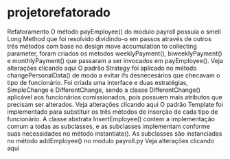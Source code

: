 # projetorefatorado
Refatoramento
   O método payEmployee() do modulo payroll possuia o smell Long Method que foi resolvido dividindo-o em passos através de outros três métodos com base no design move accumulation to collecting parameter, foram criados os metodos weeklyPayment(), biweeklyPayment() e monthlyPayment() que passaram a ser invocados em payEmployee(). Veja alterações clicando aqui
    O padrão Strategy foi aplicado no método changePersonalData() de modo a evitar ifs desnecesários que checavam o tipo de funcionário. Foi criada uma interface e duas estratégias, SimpleChange e DifferentChange, sendo a classe DifferentChange() aplicável aos funcionários comissionados, pois possuem mais atributos que precisam ser alterados. Veja alterações clicando aqui
    O padrão Template foi implementado para substituir os três métodos de inserção de cada tipo de funcionário. A classe abstrata InsertEmployee() contem a implementação comum a todas as subclasses, e as subclasses implementam conforme suas necessidades no método instantiate(). As subclasses são instanciadas no método addEmployee() no modulo payroll.py Veja alterações clicando aqui
    
